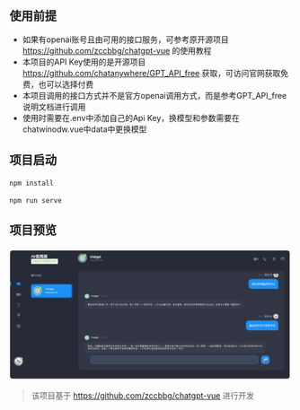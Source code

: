 ## 使用前提
* 如果有openai账号且由可用的接口服务，可参考原开源项目 https://github.com/zccbbg/chatgpt-vue 的使用教程
* 本项目的API Key使用的是开源项目 https://github.com/chatanywhere/GPT_API_free 获取，可访问官网获取免费，也可以选择付费
* 本项目调用的接口方式并不是官方openai调用方式，而是参考GPT_API_free说明文档进行调用
* 使用时需要在.env中添加自己的Api Key，换模型和参数需要在chatwinodw.vue中data中更换模型
## 项目启动
`npm install`

`npm run serve`


## 项目预览
![输入图片说明](src/assets/img/1.png)



> 该项目基于 https://github.com/zccbbg/chatgpt-vue 进行开发
